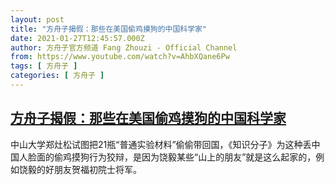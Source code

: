 ```yaml
---
layout: post
title: "方舟子揭假：那些在美国偷鸡摸狗的中国科学家"
date: 2021-01-27T12:45:57.000Z
author: 方舟子官方频道 Fang Zhouzi - Official Channel
from: https://www.youtube.com/watch?v=AhbXQane6Pw
tags: [ 方舟子 ]
categories: [ 方舟子 ]
---
```

<!--1611751557000-->
[方舟子揭假：那些在美国偷鸡摸狗的中国科学家](https://www.youtube.com/watch?v=AhbXQane6Pw)
------

<div>
中山大学郑灶松试图把21瓶“普通实验材料”偷偷带回国，《知识分子》为这种丢中国人脸面的偷鸡摸狗行为狡辩，是因为饶毅某些“山上的朋友”就是这么起家的，例如饶毅的好朋友贺福初院士将军。
</div>
